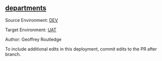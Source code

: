 ## [departments](https://app.salto.io/orgs/d39e3801-354a-4f02-aedd-947684f9f9aa/envs/409252aa-2e5e-4a65-96af-8516068be9aa/deployments/3924c1f7-a96e-4d2c-9f1e-4a90ead3e656)

Source Environment: [DEV](https://app.salto.io/orgs/d39e3801-354a-4f02-aedd-947684f9f9aa/envs/87017283-09fc-4f6e-b60f-9625d7399943)

Target Environment: [UAT](https://app.salto.io/orgs/d39e3801-354a-4f02-aedd-947684f9f9aa/envs/409252aa-2e5e-4a65-96af-8516068be9aa) 

Author: Geoffrey Routledge

To include additional edits in this deployment, commit edits to the PR after branch.